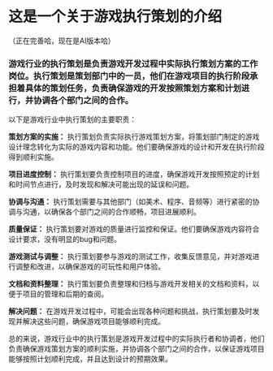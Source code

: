 # 这是一个关于游戏执行策划的介绍
（正在完善哈，现在是AI版本哈）

###  游戏行业的执行策划是负责游戏开发过程中实际执行策划方案的工作岗位。执行策划是策划部门中的一员，他们在游戏项目的执行阶段承担着具体的策划任务，负责确保游戏的开发按照策划方案和计划进行，并协调各个部门之间的合作。

以下是游戏行业中执行策划的主要职责：

**策划方案的实施：** 执行策划负责实际执行游戏策划方案，将策划部门制定的游戏设计理念转化为实际的游戏内容和功能。他们要确保游戏的设计和开发在执行阶段得到顺利实施。

**项目进度控制：** 执行策划要负责控制项目的进度，确保游戏开发按照预定的计划和时间节点进行，及时发现和解决可能出现的延误和问题。

**协调与沟通：** 执行策划需要与其他部门（如美术、程序、音频等）进行紧密的协调与沟通，以确保各个部门之间的合作顺畅，项目进展顺利。

**质量保证：** 执行策划要对游戏的质量进行监控和保证。他们要确保游戏内容符合设计要求，没有明显的bug和问题。

**游戏测试与调整：** 执行策划要参与游戏的测试工作，收集反馈意见，并对游戏进行调整和改进，以确保游戏的可玩性和用户体验。

**文档和资料整理：** 执行策划要负责整理和归档与游戏开发相关的文档和资料，以便于项目的管理和后期的查阅。

**解决问题：** 在游戏开发过程中，可能会出现各种问题和挑战，执行策划要及时发现并解决这些问题，确保游戏项目能够顺利完成。

总的来说，游戏行业中的执行策划是游戏开发过程中的实际执行者和协调者，他们负责确保游戏策划方案的顺利实施，并协调各个部门之间的合作，以保证游戏项目能够按照计划顺利完成，并且达到设计的预期效果。